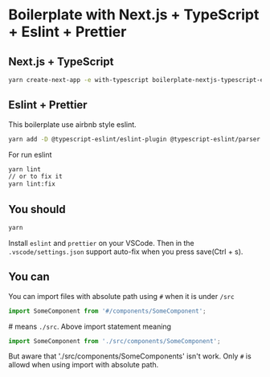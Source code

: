 # Boilerplate with Next.js + TypeScript + Eslint + Prettier

## Next.js + TypeScript

```bash
yarn create-next-app -e with-typescript boilerplate-nextjs-typescript-eslint-prettier
```

## Eslint + Prettier

This boilerplate use airbnb style eslint.

```bash
yarn add -D @typescript-eslint/eslint-plugin @typescript-eslint/parser eslint eslint-config-airbnb eslint-config-prettier eslint-import-resolver-alias eslint-plugin-import eslint-plugin-jsx-a11y eslint-plugin-prettier eslint-plugin-react eslint-plugin-react-hooks 
```

For run eslint

```bash
yarn lint
// or to fix it
yarn lint:fix
```

## You should

```bash
yarn
```

Install `eslint` and `prettier` on your VSCode.
Then in the `.vscode/settings.json` support auto-fix when you press save(Ctrl + s).

## You can

You can import files with absolute path using `#` when it is under `/src`

```javascript
import SomeComponent from '#/components/SomeComponent';
```

\# means `./src`.
Above import statement meaning

```javascript
import SomeComponent from './src/components/SomeComponent';
```

But aware that './src/components/SomeComponents' isn't work.
Only `#` is allowd when using import with absolute path.